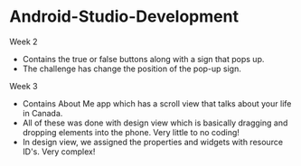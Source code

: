 # Android-Studio-Development
Week 2 
- Contains the true or false buttons along with a sign that pops up.
- The challenge has change the position of the pop-up sign.

Week 3
- Contains About Me app which has a scroll view that talks about your life in Canada.
- All of these was done with design view which is basically dragging and dropping elements into the phone. Very little to no coding!
- In design view, we assigned the properties and widgets with resource ID's. Very complex!
